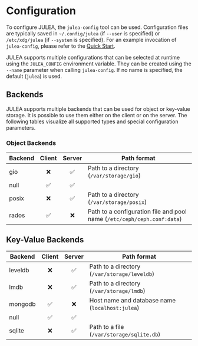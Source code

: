 # Configuration

To configure JULEA, the `julea-config` tool can be used.
Configuration files are typically saved in `~/.config/julea` (if `--user` is specified) or `/etc/xdg/julea` (if `--system` is specified).
For an example invocation of `julea-config`, please refer to the [Quick Start](../README.md#quick-start).

JULEA supports multiple configurations that can be selected at runtime using the `JULEA_CONFIG` environment variable.
They can be created using the `--name` parameter when calling `julea-config`.
If no name is specified, the default (`julea`) is used.

## Backends

JULEA supports multiple backends that can be used for object or key-value storage.
It is possible to use them either on the client or on the server.
The following tables visualize all supported types and special configuration parameters.

### Object Backends

| Backend | Client | Server | Path format  |
|---------|:------:|:------:|--------------|
| gio     | ❌     | ✅     | Path to a directory (`/var/storage/gio`) |
| null    | ✅     | ✅     |  |
| posix   | ❌     | ✅     | Path to a directory (`/var/storage/posix`) |
| rados   | ✅     | ❌     | Path to a configuration file and pool name (`/etc/ceph/ceph.conf:data`) |

## Key-Value Backends

| Backend | Client | Server | Path format  |
|---------|:------:|:------:|--------------|
| leveldb | ❌     | ✅     | Path to a directory (`/var/storage/leveldb`) |
| lmdb    | ❌     | ✅     | Path to a directory (`/var/storage/lmdb`) |
| mongodb | ✅     | ❌     | Host name and database name (`localhost:julea`) |
| null    | ✅     | ✅     |  |
| sqlite  | ❌     | ✅     | Path to a file (`/var/storage/sqlite.db`) |
